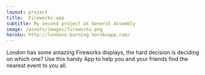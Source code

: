 ```yaml
---
layout: project
title:  Fireworks-app
subtitle: My second project at General Assembly
image: /assets/images/fireworks.png
heroku: http://londons-burning.herokuapp.com/
---
```

London has some amazing Fireworks displays, the hard decision is
deciding on which one? Use this handy App to help you and your friends
find the nearest event to you all.
